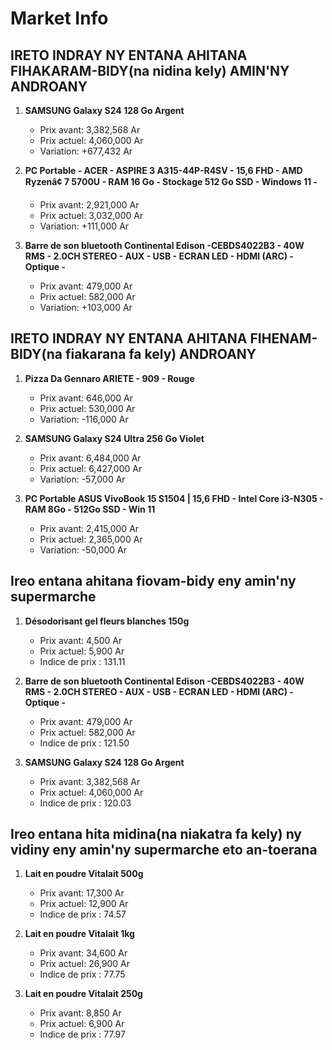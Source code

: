 # Market Info

## IRETO INDRAY NY ENTANA AHITANA FIHAKARAM-BIDY(na nidina kely) AMIN'NY ANDROANY

1. **SAMSUNG Galaxy S24 128 Go Argent**
   - Prix avant: 3,382,568 Ar
   - Prix actuel: 4,060,000 Ar
   - Variation: +677,432 Ar

2. **PC Portable - ACER - ASPIRE 3 A315-44P-R4SV - 15,6 FHD - AMD Ryzenâ¢ 7 5700U - RAM 16 Go - Stockage 512 Go SSD - Windows 11 -**
   - Prix avant: 2,921,000 Ar
   - Prix actuel: 3,032,000 Ar
   - Variation: +111,000 Ar

3. **Barre de son bluetooth Continental Edison -CEBDS4022B3 - 40W RMS - 2.0CH STEREO - AUX - USB - ECRAN LED - HDMI (ARC) - Optique -**
   - Prix avant: 479,000 Ar
   - Prix actuel: 582,000 Ar
   - Variation: +103,000 Ar

## IRETO INDRAY NY ENTANA AHITANA FIHENAM-BIDY(na fiakarana fa kely) ANDROANY

1. **Pizza Da Gennaro ARIETE - 909 - Rouge**
   - Prix avant: 646,000 Ar
   - Prix actuel: 530,000 Ar
   - Variation: -116,000 Ar

2. **SAMSUNG Galaxy S24 Ultra 256 Go Violet**
   - Prix avant: 6,484,000 Ar
   - Prix actuel: 6,427,000 Ar
   - Variation: -57,000 Ar

3. **PC Portable ASUS VivoBook 15 S1504 | 15,6 FHD - Intel Core i3-N305 - RAM 8Go - 512Go SSD - Win 11**
   - Prix avant: 2,415,000 Ar
   - Prix actuel: 2,365,000 Ar
   - Variation: -50,000 Ar

## Ireo entana ahitana fiovam-bidy eny amin'ny supermarche

1. **Désodorisant gel fleurs blanches 150g**
   - Prix avant: 4,500 Ar
   - Prix actuel: 5,900 Ar
   - Indice de prix : 131.11

2. **Barre de son bluetooth Continental Edison -CEBDS4022B3 - 40W RMS - 2.0CH STEREO - AUX - USB - ECRAN LED - HDMI (ARC) - Optique -**
   - Prix avant: 479,000 Ar
   - Prix actuel: 582,000 Ar
   - Indice de prix : 121.50

3. **SAMSUNG Galaxy S24 128 Go Argent**
   - Prix avant: 3,382,568 Ar
   - Prix actuel: 4,060,000 Ar
   - Indice de prix : 120.03

## Ireo entana hita midina(na niakatra fa kely) ny vidiny eny amin'ny supermarche eto an-toerana

1. **Lait en poudre Vitalait 500g**
   - Prix avant: 17,300 Ar
   - Prix actuel: 12,900 Ar
   - Indice de prix : 74.57

2. **Lait en poudre Vitalait 1kg**
   - Prix avant: 34,600 Ar
   - Prix actuel: 26,900 Ar
   - Indice de prix : 77.75

3. **Lait en poudre Vitalait 250g**
   - Prix avant: 8,850 Ar
   - Prix actuel: 6,900 Ar
   - Indice de prix : 77.97

